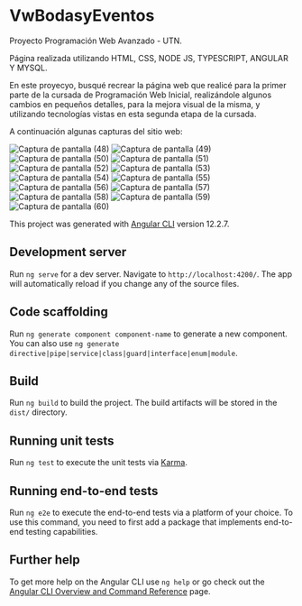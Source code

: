 # VwBodasyEventos

Proyecto Programación Web Avanzado - UTN.

Página realizada utilizando HTML, CSS, NODE JS, TYPESCRIPT, ANGULAR Y MYSQL.

En este proyecyo, busqué recrear la página web que realicé para la primer parte de la cursada de Programación Web Inicial, realizándole algunos cambios en pequeños detalles, para la mejora visual de la misma, y utilizando tecnologías vistas en esta segunda etapa de la cursada.

A continuación algunas capturas del sitio web:

![Captura de pantalla (48)](https://user-images.githubusercontent.com/82186644/149382708-198ee3c7-1b72-41f6-955f-d2d192214ac4.png)
![Captura de pantalla (49)](https://user-images.githubusercontent.com/82186644/149382716-20058422-bf58-4976-914b-dc900b481928.png)
![Captura de pantalla (50)](https://user-images.githubusercontent.com/82186644/149382719-65c09d94-5a76-4f0a-8769-5b45ce29566d.png)
![Captura de pantalla (51)](https://user-images.githubusercontent.com/82186644/149382721-1fb6a910-8aea-42b6-815a-7e606bfb669d.png)
![Captura de pantalla (52)](https://user-images.githubusercontent.com/82186644/149382724-e68aa9f2-cae6-423e-bc7c-7c598ba11355.png)
![Captura de pantalla (53)](https://user-images.githubusercontent.com/82186644/149382727-ef83e51d-b675-41f0-9e10-0c65b5736926.png)
![Captura de pantalla (54)](https://user-images.githubusercontent.com/82186644/149382728-6564827f-f1fb-4b81-854b-0fb1dcfccf9d.png)
![Captura de pantalla (55)](https://user-images.githubusercontent.com/82186644/149382733-2678c635-dc9a-4fd4-8e31-429fe014b65a.png)
![Captura de pantalla (56)](https://user-images.githubusercontent.com/82186644/149382736-c05e8f21-6614-4b4d-86db-8b9fd4cfc894.png)
![Captura de pantalla (57)](https://user-images.githubusercontent.com/82186644/149382739-65d6ed59-83e1-48ef-86c1-6b52bd3d07c7.png)
![Captura de pantalla (58)](https://user-images.githubusercontent.com/82186644/149382742-78a526e2-34dd-4db3-b3b2-768058588393.png)
![Captura de pantalla (59)](https://user-images.githubusercontent.com/82186644/149382743-d202fd29-9915-4148-9f0e-2b1ec2fa1f46.png)
![Captura de pantalla (60)](https://user-images.githubusercontent.com/82186644/149382746-41814809-c982-4771-a9ad-120a0c157895.png)



This project was generated with [Angular CLI](https://github.com/angular/angular-cli) version 12.2.7.

## Development server

Run `ng serve` for a dev server. Navigate to `http://localhost:4200/`. The app will automatically reload if you change any of the source files.

## Code scaffolding

Run `ng generate component component-name` to generate a new component. You can also use `ng generate directive|pipe|service|class|guard|interface|enum|module`.

## Build

Run `ng build` to build the project. The build artifacts will be stored in the `dist/` directory.

## Running unit tests

Run `ng test` to execute the unit tests via [Karma](https://karma-runner.github.io).

## Running end-to-end tests

Run `ng e2e` to execute the end-to-end tests via a platform of your choice. To use this command, you need to first add a package that implements end-to-end testing capabilities.

## Further help

To get more help on the Angular CLI use `ng help` or go check out the [Angular CLI Overview and Command Reference](https://angular.io/cli) page.
